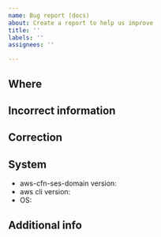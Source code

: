 ```yaml
---
name: Bug report (docs)
about: Create a report to help us improve
title: ''
labels: ''
assignees: ''

---
```


## Where
<!--What part of the documentation had an error-->

## Incorrect information
<!--What specifically is wrong-->

## Correction
<!--Proposed correction, if you have one-->


## System
<!--If relevant, please include this information-->
* aws-cfn-ses-domain version: <!--e.g., 0.3-->
* aws cli version: <!--run `aws --version` and paste result here-->
* OS: <!--operating system name and version-->

## Additional info
<!--Add any other context-->
